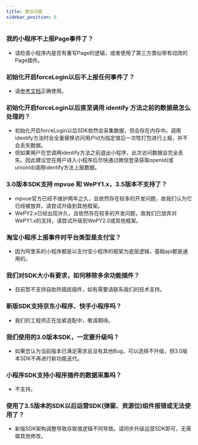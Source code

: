 ```yaml
---
title: 常见问题
sidebar_position: 8
---
```


### 我的小程序不上报Page事件了？

* 请检查小程序内是否有重写Page的逻辑，或者使用了第三方类似带有动效的Page插件。

### 初始化开启forceLogin以后不上报任何事件了？

* 请[参考文档](/docs/miniprogram/3.5/initSettings#forcelogin)正确使用。

### 初始化开启forceLogin以后直至调用 identify 方法之前的数据是怎么处理的？

* 初始化开启forceLogin以后SDK依然会采集数据，但会存在内存中。调用identify方法时会全量替换访问用户Id为指定值后一次性打包进行上报，并不会丢失数据。
* 但如果用户在您调用identify方法之前退出小程序，此次访问数据会完全丢失。因此建议您在用户进入小程序后尽快通过微信登录获取openId(或unionId)调用identify方法上报数据。

### 3.0版本SDK支持 mpvue 和 WePY1.x，3.5版本不支持了？

* mpvue官方已经不维护两年之久，且依然存在较多的开发问题，故我们认为它已经被放弃，请尝试升级到其他框架。
* WePY2.x已经出现许久，且依然存在较多的开发问题，故我们已放弃对WePY1.x的支持，请尝试升级到WePY2.0或其他框架。

### 淘宝小程序上报事件时平台类型是支付宝？

* 因为阿里系的小程序都是以支付宝小程序的框架为底层逻辑，基础api都是通用的。

### 我们对SDK大小有要求，如何移除多余功能插件？

* 目前暂不支持自助热插拔插件，如有需要请联系我们的技术支持。

### 新版SDK支持京东小程序、快手小程序吗？

* 我们的工程师正在加紧适配中，敬请期待。

### 我们使用的3.0版本SDK，一定要升级吗？

* 如果您认为当前版本已满足需求且没有其他Bug，可以选择不升级，但3.0版本SDK不再进行新功能迭代。

### 小程序SDK支持小程序插件的数据采集吗？

* 不支持。

### 使用了3.5版本的SDK以后运营SDK(弹窗、资源位)组件报错或无法使用了？

* 新版SDK架构调整导致存取值逻辑不同导致。请同步升级运营SDK即可，无需做其他修改。

